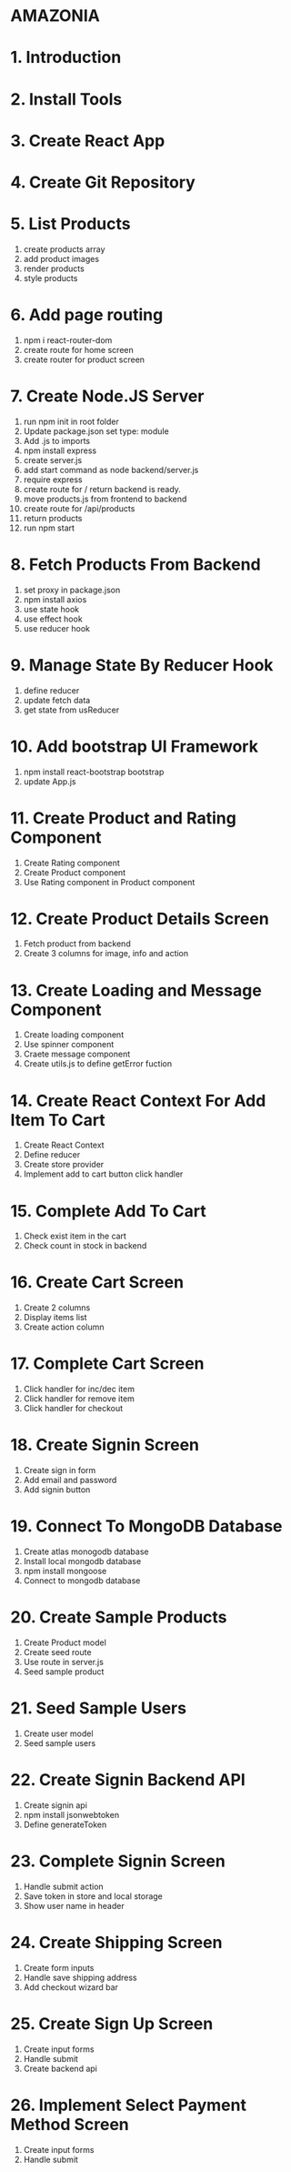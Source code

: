 # AMAZONIA

# 1. Introduction

# 2. Install Tools

# 3. Create React App

# 4. Create Git Repository

# 5. List Products

1. create products array
2. add product images
3. render products
4. style products

# 6. Add page routing

1. npm i react-router-dom
2. create route for home screen
3. create router for product screen

# 7. Create Node.JS Server

1. run npm init in root folder
2. Update package.json set type: module
3. Add .js to imports
4. npm install express
5. create server.js
6. add start command as node backend/server.js
7. require express
8. create route for / return backend is ready.
9. move products.js from frontend to backend
10. create route for /api/products
11. return products
12. run npm start

# 8. Fetch Products From Backend

1. set proxy in package.json
2. npm install axios
3. use state hook
4. use effect hook
5. use reducer hook

# 9. Manage State By Reducer Hook

1. define reducer
2. update fetch data
3. get state from usReducer

# 10. Add bootstrap UI Framework

1. npm install react-bootstrap bootstrap
2. update App.js

# 11. Create Product and Rating Component

1. Create Rating component
2. Create Product component
3. Use Rating component in Product component

# 12. Create Product Details Screen

1. Fetch product from backend
2. Create 3 columns for image, info and action

# 13. Create Loading and Message Component

1. Create loading component
2. Use spinner component
3. Craete message component
4. Create utils.js to define getError fuction

# 14. Create React Context For Add Item To Cart

1. Create React Context
2. Define reducer
3. Create store provider
4. Implement add to cart button click handler

# 15. Complete Add To Cart

1. Check exist item in the cart
2. Check count in stock in backend

# 16. Create Cart Screen

1. Create 2 columns
2. Display items list
3. Create action column

# 17. Complete Cart Screen

1. Click handler for inc/dec item
2. Click handler for remove item
3. Click handler for checkout

# 18. Create Signin Screen

1. Create sign in form
2. Add email and password
3. Add signin button

# 19. Connect To MongoDB Database

1. Create atlas monogodb database
2. Install local mongodb database
3. npm install mongoose
4. Connect to mongodb database

# 20. Create Sample Products

1. Create Product model
2. Create seed route
3. Use route in server.js
4. Seed sample product

# 21. Seed Sample Users

1. Create user model
2. Seed sample users

# 22. Create Signin Backend API

1. Create signin api
2. npm install jsonwebtoken
3. Define generateToken

# 23. Complete Signin Screen

1. Handle submit action
2. Save token in store and local storage
3. Show user name in header

# 24. Create Shipping Screen

1. Create form inputs
2. Handle save shipping address
3. Add checkout wizard bar

# 25. Create Sign Up Screen

1. Create input forms
2. Handle submit
3. Create backend api

# 26. Implement Select Payment Method Screen

1. Create input forms
2. Handle submit

